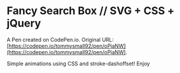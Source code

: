 # Fancy Search Box // SVG + CSS + jQuery

A Pen created on CodePen.io. Original URL: [https://codepen.io/tommysmall92/pen/oPjaNW](https://codepen.io/tommysmall92/pen/oPjaNW).

Simple animations using CSS and stroke-dashoffset! Enjoy
